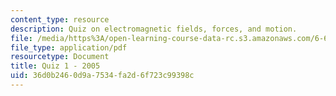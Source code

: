 ```yaml
---
content_type: resource
description: Quiz on electromagnetic fields, forces, and motion.
file: /media/https%3A/open-learning-course-data-rc.s3.amazonaws.com/6-641-electromagnetic-fields-forces-and-motion-spring-2005/36d0b2460d9a7534fa2d6f723c99398c_q1sp05.pdf
file_type: application/pdf
resourcetype: Document
title: Quiz 1 - 2005
uid: 36d0b246-0d9a-7534-fa2d-6f723c99398c
---
```

